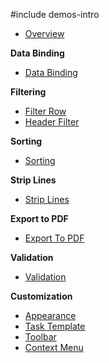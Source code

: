 #include demos-intro

- [Overview](https://js.devexpress.com/Demos/WidgetsGallery/Demo/Gantt/Overview/)

**Data Binding**

- [Data Binding](https://js.devexpress.com/Demos/WidgetsGallery/Demo/Gantt/DataBinding/)

**Filtering**

- [Filter Row](https://js.devexpress.com/Demos/WidgetsGallery/Demo/Gantt/FilterRow/)
- [Header Filter](https://js.devexpress.com/Demos/WidgetsGallery/Demo/Gantt/HeaderFilter/)

**Sorting**

- [Sorting](https://js.devexpress.com/Demos/WidgetsGallery/Demo/Gantt/Sorting/)

**Strip Lines**

- [Strip Lines](https://js.devexpress.com/Demos/WidgetsGallery/Demo/Gantt/StripLines/)

**Export to PDF**

- [Export To PDF](https://js.devexpress.com/Demos/WidgetsGallery/Demo/Gantt/ExportToPDF/)

**Validation**

- [Validation](https://js.devexpress.com/Demos/WidgetsGallery/Demo/Gantt/Validation/)

**Customization**

- [Appearance](https://js.devexpress.com/Demos/WidgetsGallery/Demo/Gantt/Appearance/)
- [Task Template](https://js.devexpress.com/Demos/WidgetsGallery/Demo/Gantt/TaskTemplate/)
- [Toolbar](https://js.devexpress.com/Demos/WidgetsGallery/Demo/Gantt/Toolbar/)
- [Context Menu](https://js.devexpress.com/Demos/WidgetsGallery/Demo/Gantt/ContextMenu/)
